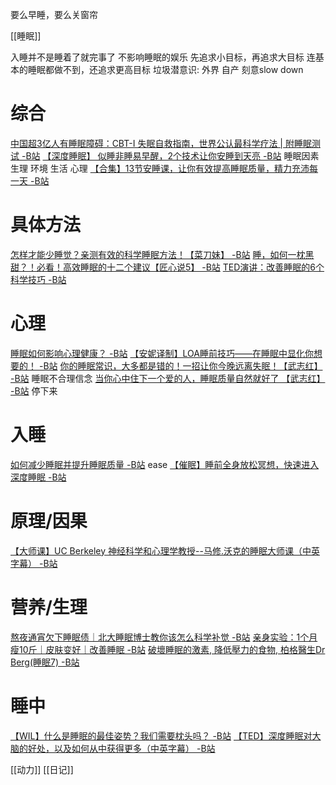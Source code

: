 要么早睡，要么关窗帘

[[睡眠]]

入睡并不是睡着了就完事了
不影响睡眠的娱乐
先追求小目标，再追求大目标
	连基本的睡眠都做不到，还追求更高目标
垃圾潜意识: 外界 自产
刻意slow down
# 综合
[中国超3亿人有睡眠障碍：CBT-I 失眠自救指南，世界公认最科学疗法 | 附睡眠测试 -B站](https://www.bilibili.com/video/BV1Zy4y1z7pB)
[【深度睡眠】 似睡非睡易早醒，2个技术让你安睡到天亮 -B站](https://www.bilibili.com/video/BV1EW411o77w)
	睡眠因素 生理 环境 生活 心理
[【合集】13节安睡课，让你有效提高睡眠质量，精力充沛每一天 -B站](https://www.bilibili.com/video/BV1uy4y1t73z)
# 具体方法
[怎样才能少睡觉？亲测有效的科学睡眠方法！【菜刀妹】 -B站](https://www.bilibili.com/video/BV1qr4y1N73U)
[睡，如何一枕黑甜？！必看！高效睡眠的十二个建议【匠心说5】 -B站](https://www.bilibili.com/video/BV15K411n74K)
[TED演讲：改善睡眠的6个科学技巧 -B站](https://www.bilibili.com/video/BV1JK4y1a7Lu)
# 心理
[睡眠如何影响心理健康？ -B站](https://www.bilibili.com/video/BV1si4y1P7Yx)
[【安妮译制】LOA睡前技巧——在睡眠中显化你想要的！ -B站](https://www.bilibili.com/video/BV1qT4y1A7Cs)
[你的睡眠常识，大多都是错的！一招让你今晚远离失眠！【武志红】 -B站](https://www.bilibili.com/video/BV1c5411P7Zg)
	睡眠不合理信念
[当你心中住下一个爱的人，睡眠质量自然就好了 【武志红】 -B站](https://www.bilibili.com/video/BV16Z4y1c7gF)
	停下来
# 入睡
[如何减少睡眠并提升睡眠质量 -B站](https://www.bilibili.com/video/BV1QE411y7jX)
	ease
[【催眠】睡前全身放松冥想，快速进入深度睡眠 -B站](https://www.bilibili.com/video/BV1mK4y1D7Pv)
# 原理/因果
[【大师课】UC Berkeley 神经科学和心理学教授--马修.沃克的睡眠大师课（中英字幕） -B站](https://www.bilibili.com/video/BV13y4y1b76J?p=12)
# 营养/生理
[熬夜通宵欠下睡眠债｜北大睡眠博士教你该怎么科学补觉 -B站](https://www.bilibili.com/video/BV1jK411w72h)
[亲身实验：1个月瘦10斤｜皮肤变好｜改善睡眠 -B站](https://www.bilibili.com/video/BV11B4y1u71P)
[破壞睡眠的激素, 降低壓力的食物, 柏格醫生Dr Berg(睡眠7) -B站](https://www.bilibili.com/video/BV1Bb4y1D76d)
# 睡中
[【WIL】什么是睡眠的最佳姿势？我们需要枕头吗？ -B站](https://www.bilibili.com/video/BV1ct411u7Co)
[【TED】深度睡眠对大脑的好处，以及如何从中获得更多（中英字幕） -B站](https://www.bilibili.com/video/BV1iW411u7Su)

[[动力]]
[[日记]]
